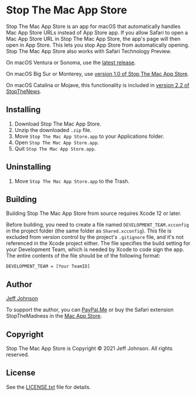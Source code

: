 # Stop The Mac App Store

Stop The Mac App Store is an app for macOS that automatically handles Mac App Store URLs instead of App Store app. If you allow Safari to open a Mac App Store URL in Stop The Mac App Store, the app's page will then open in App Store. This lets you stop App Store from automatically opening. Stop The Mac App Store also works with Safari Technology Preview.

On macOS Ventura or Sonoma, use the [latest release](https://github.com/lapcat/StopTheMacAppStore/releases/latest).

On macOS Big Sur or Monterey, use [version 1.0 of Stop The Mac App Store](https://github.com/lapcat/StopTheMacAppStore/releases/tag/v1.0).

On macOS Catalina or Mojave, this functionality is included in [version 2.2 of StopTheNews](https://github.com/lapcat/StopTheNews/releases/tag/v2.2).

## Installing

1. Download Stop The Mac App Store.
2. Unzip the downloaded `.zip` file.
3. Move `Stop The Mac App Store.app` to your Applications folder.
4. Open `Stop The Mac App Store.app`.
5. Quit `Stop The Mac App Store.app`.

## Uninstalling

1. Move `Stop The Mac App Store.app` to the Trash.

## Building

Building Stop The Mac App Store from source requires Xcode 12 or later.

Before building, you need to create a file named `DEVELOPMENT_TEAM.xcconfig` in the project folder (the same folder as `Shared.xcconfig`). This file is excluded from version control by the project's `.gitignore` file, and it's not referenced in the Xcode project either. The file specifies the build setting for your Development Team, which is needed by Xcode to code sign the app. The entire contents of the file should be of the following format:
```
DEVELOPMENT_TEAM = [Your TeamID]
```

## Author

[Jeff Johnson](https://lapcatsoftware.com/)

To support the author, you can [PayPal.Me](https://www.paypal.me/JeffJohnsonWI) or buy the Safari extension StopTheMadness in the [Mac App Store](https://apps.apple.com/app/stopthemadness/id1376402589?mt=12).

## Copyright

Stop The Mac App Store is Copyright © 2021 Jeff Johnson. All rights reserved.

## License

See the [LICENSE.txt](LICENSE.txt) file for details.
